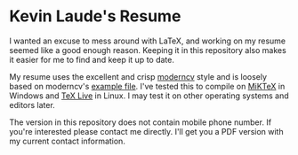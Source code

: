 # Kevin Laude's Resume

I wanted an excuse to mess around with LaTeX, and working on my resume seemed like a good enough reason. Keeping it in this repository also makes it easier for me to find and keep it up to date.

My resume uses the excellent and crisp [moderncv](https://www.ctan.org/pkg/moderncv) style and is loosely based on moderncv's [example file](https://github.com/xdanaux/moderncv/blob/master/examples/template.tex). I've tested this to compile on [MiKTeX](https://miktex.org) in Windows and [TeX Live](https://www.tug.org/texlive/) in Linux. I may test it on other operating systems and editors later.

The version in this repository does not contain mobile phone number. If you're interested please contact me directly. I'll get you a PDF version with my current contact information.
